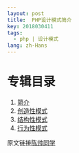 ```yaml
---
layout: post
title:  PHP设计模式简介
key: 2018030411
tags:
  - php | 设计模式
lang: zh-Hans
---
```


# 专辑目录

1. [简介](/2018/03/05/PHP-design-pattern.html)
2. [创造性模式](#)
3. [结构性模式](#)
4. [行为性模式](#)



原文链接[陈帅同学](http://imshuai.cn/php.html)

